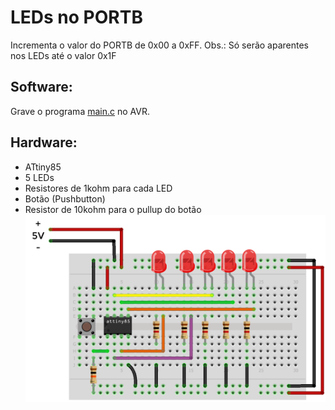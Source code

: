 # LEDs no PORTB
Incrementa o valor do PORTB de 0x00 a 0xFF.
Obs.: Só serão aparentes nos LEDs até o valor 0x1F

## Software:
Grave o programa [main.c](main.c) no AVR.

## Hardware:
* ATtiny85
* 5 LEDs
* Resistores de 1kohm para cada LED
* Botão (Pushbutton)
* Resistor de 10kohm para o pullup do botão
![Hardware - LEDs no PORTB](hardware-ATtiny85-PORTB.png)

